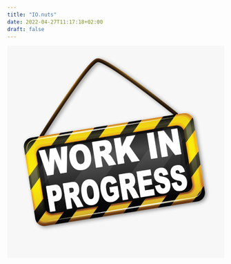 ```yaml
---
title: "IO.nuts"
date: 2022-04-27T11:17:18+02:00
draft: false
---
```


![Forum in Bearbeitung](cover.png)